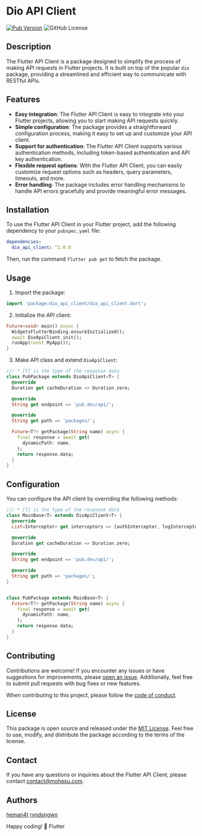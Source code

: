 # Dio API Client

[![Pub Version](https://img.shields.io/pub/v/dio_api_client?color=blue)](https://pub.dev/packages/dio_dio_api_client)
![GitHub License](https://img.shields.io/github/license/mohesu/dio_api_client)

## Description

The Flutter API Client is a package designed to simplify the process of making API requests in Flutter projects. It is built on top of the popular `dio` package, providing a streamlined and efficient way to communicate with RESTful APIs.

## Features

- **Easy integration**: The Flutter API Client is easy to integrate into your Flutter projects, allowing you to start making API requests quickly.
- **Simple configuration**: The package provides a straightforward configuration process, making it easy to set up and customize your API client.
- **Support for authentication**: The Flutter API Client supports various authentication methods, including token-based authentication and API key authentication.
- **Flexible request options**: With the Flutter API Client, you can easily customize request options such as headers, query parameters, timeouts, and more.
- **Error handling**: The package includes error handling mechanisms to handle API errors gracefully and provide meaningful error messages.

## Installation

To use the Flutter API Client in your Flutter project, add the following dependency to your `pubspec.yaml` file:

```yaml
dependencies:
  dio_api_client: ^1.0.0
```

Then, run the command `flutter pub get` to fetch the package.

## Usage

1. Import the package:

```dart
import 'package:dio_api_client/dio_api_client.dart';
```

2. Initialize the API client:

```dart
Future<void> main() async {
  WidgetsFlutterBinding.ensureInitialized();
  await DioApiClient.init();
  runApp(const MyApp());
}
```

3. Make API class and extend `DioApiClient`:

```dart
/// * [T] is the type of the response data
class PubPackage extends DioApiClient<T> {
  @override
  Duration get cacheDuration => Duration.zero;

  @override
  String get endpoint => 'pub.dev/api/';

  @override
  String get path => 'packages/';

  Future<T?> getPackage(String name) async {
    final response = await get(
      dynamicPath: name,
    );
    return response.data;
  }
}

```

## Configuration

You can configure the API client by overriding the following methods:

```dart
/// * [T] is the type of the response data
class MainBase<T> extends DioApiClient<T> {
  @override
  List<Interceptor> get interceptors => [authInterceptor, logInterceptor];

  @override
  Duration get cacheDuration => Duration.zero;

  @override
  String get endpoint => 'pub.dev/api/';

  @override
  String get path => 'packages/';
}


class PubPackage extends MainBase<T> {
  Future<T?> getPackage(String name) async {
    final response = await get(
      dynamicPath: name,
    );
    return response.data;
  }
}
```

## Contributing

Contributions are welcome! If you encounter any issues or have suggestions for improvements, please [open an issue](https://github.com/mohesu/dio_api_client/issues). Additionally, feel free to submit pull requests with bug fixes or new features.

When contributing to this project, please follow the [code of conduct](link-to-code-of-conduct).

## License

This package is open source and released under the [MIT License](link-to-license). Feel free to use, modify, and distribute the package according to the terms of the license.

## Contact

If you have any questions or inquiries about the Flutter API Client, please contact [contact@mohesu.com](mailto:contact@mohesu.com).

## Authors

[heman4t](https://github.com/heman4t)
[rvndsngwn](https://github.com/rvndsngwn)

Happy coding! 💙 Flutter
